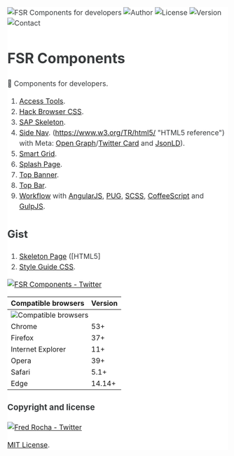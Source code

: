 <main style="font-family: -apple-system,BlinkMacSystemFont,'Segoe UI',Roboto,'Helvetica Neue',Arial,sans-serif;font-size: 1rem;line-height: 1.5;color: #373a3c;background-color: #fff;">

![FSR Components for developers](http://jcappsinc.com/assets/fsr-components/imgs/favicons/components/favicon-96x96.png "FSR Components for developers")
![Author](https://img.shields.io/badge/author-@fredsrocha-1da1f2.svg?style=flat-square "Author")
![License](https://img.shields.io/badge/license-MIT-ff8a65.svg?style=flat-square "License")
![Version](https://img.shields.io/badge/version-1.0.0-blue.svg?style=flat-square "Version")
![Contact](https://img.shields.io/badge/slack-fsrcomponents.slack.com-56b68b.svg?style=flat-square "Contact")

# FSR Components

:gem: Components for developers.

1. [Access Tools](https://github.com/fredsrocha/fsr-access-tools/ "Accessibility Tools").
2. [Hack Browser CSS](https://github.com/fredsrocha/fsr-hack-browser-css/ "Hack Browser in CSS").
3. [SAP Skeleton](https://github.com/fredsrocha/fsr-sap-skeleton/ "Skeleton for Single-Page Applications").
4. [Side Nav](https://github.com/fredsrocha/fsr-side-nav/ "Side Nav Component").
(https://www.w3.org/TR/html5/ "HTML5 reference") with Meta: [Open Graph](http://ogp.me/ "Open Graph website")/[Twitter Card](https://dev.twitter.com/cards/overview/ "Twitter Card Reference") and [JsonLD](http://schema.org/ "Structured Data")).
5. [Smart Grid](https://github.com/fredsrocha/fsr-smart-grid/ "Smart Grid Component").
6. [Splash Page](https://github.com/fredsrocha/fsr-splash-page/ "Splash Page").
7. [Top Banner](https://github.com/fredsrocha/fsr-top-banner/ "Top Banner Component").
8. [Top Bar](https://github.com/fredsrocha/fsr-top-bar/ "Top Bar Component").
9. [Workflow](https://github.com/fredsrocha/fsr-workflow/ "FSR Workflow") with [AngularJS](https://github.com/angular/angular.js "AngularJS website"), [PUG](https://github.com/pugjs/pug/ "PUG template engine"), [SCSS](https://github.com/sass/sass/ "SASS Lang"), [CoffeeScript](https://github.com/jashkenas/coffeescript/ "CoffeeScript") and [GulpJS](https://github.com/gulpjs/gulp "The streaming build system").

## Gist
1. [Skeleton Page](https://gist.github.com/fredsrocha/a064b9dd9c91b87fabb4db4361a8aa49/ "Skeleton Page (Gist)") ([HTML5]
2. [Style Guide CSS](https://gist.github.com/fredsrocha/f9b922cfeb35598954dfe41b99ec2a94/ "Style Guide CSS (Gist)").

[![FSR Components - Twitter](https://img.shields.io/twitter/follow/fsrcomponents.svg?style=social&label=Follow@FsrComponents)](https://twitter.com/fsrcomponents)

<table>
  <thead>
    <tr>
      <th>Compatible browsers</th>
      <th>Version</th>
    </tr>
  </thead>
  <tbody>
    <tr>
      <td colspan="2"><img src="https://jcappsinc.com/assets/fsr-components/imgs/sites/github/compatible-browsers.png" alt="Compatible browsers" title="Compatible browsers"></td>
    </tr>
    <tr>
      <td>Chrome</td>
      <td>53+</td>
    </tr>
    <tr>
      <td>Firefox</td>
      <td>37+</td>
    </tr>
    <tr>
      <td>Internet Explorer</td>
      <td>11+</td>
    </tr>
    <tr>
      <td>Opera</td>
      <td>39+</td>
    </tr>
    <tr>
      <td>Safari</td>
      <td>5.1+</td>
    </tr>
    <tr>
      <td>Edge</td>
      <td>14.14+</td>
    </tr>
  </tbody>
</table>

### Copyright and license

[![Fred Rocha - Twitter](https://img.shields.io/twitter/follow/fredsrocha.svg?style=social&label=@fredsrocha)](https://twitter.com/fredsrocha)
  
[MIT License](https://github.com/fredsrocha/fsr-components/blob/master/LICENSE "License").

</main>
